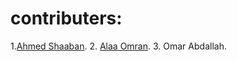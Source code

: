 # contributers:
1.[Ahmed Shaaban](https://github.com/AhmedShaaban11).
2. [Alaa Omran](https://github.com/lolooppo).
3. Omar Abdallah.
